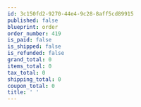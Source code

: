```yaml
---
id: 3c150fd2-9270-44e4-9c28-8aff5cd89915
published: false
blueprint: order
order_number: 419
is_paid: false
is_shipped: false
is_refunded: false
grand_total: 0
items_total: 0
tax_total: 0
shipping_total: 0
coupon_total: 0
title: ' '
---
```

